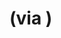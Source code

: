 <!--
id: 472803249
link: http://tumblr.atmos.org/post/472803249/via
slug: via
date: Thu Mar 25 2010 10:00:59 GMT-0700 (PDT)
publish: 2010-03-025
tags: 
title: (via
)
-->


(via
)
======



